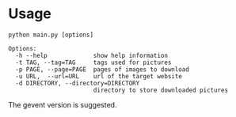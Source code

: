 # Usage
`python main.py [options]`
~~~
Options:
  -h --help             show help information
  -t TAG, --tag=TAG     tags used for pictures
  -p PAGE, --page=PAGE  pages of images to download
  -u URL,  --url=URL    url of the target website
  -d DIRECTORY, --directory=DIRECTORY
                        directory to store downloaded pictures
~~~
The gevent version is suggested.
